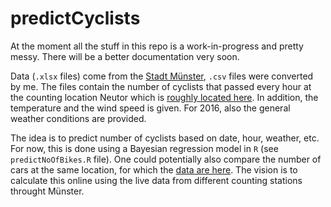 # predictCyclists

At the moment all the stuff in this repo is a work-in-progress and pretty messy. There will be a better documentation very soon.

Data (`.xlsx` files) come from the [Stadt Münster](http://www.stadt-muenster.de/verkehrsplanung/verkehr-in-zahlen/radverkehrszaehlungen/neutor.html), `.csv` files were converted by me.
The files contain the number of cyclists that passed every hour at the counting location Neutor which is [roughly located here](http://www.openstreetmap.org/#map=19/51.96683/7.61577). In addition, the temperature and the wind speed is given. For 2016, also the general weather conditions are provided.

The idea is to predict number of cyclists based on date, hour, weather, etc. For now, this is done using a Bayesian regression model in `R` (see `predictNoOfBikes.R` file). One could potentially also compare the number of cars at the same location, for which the [data are here](http://www.stadt-muenster.de/verkehrsplanung/verkehr-in-zahlen/kfz-verkehrszaehlungen/neutor.html). The vision is to calculate this online using the live data from different counting stations throught Münster.

